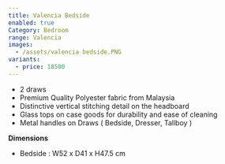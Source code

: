 ```yaml
---
title: Valencia Bedside
enabled: true
Category: Bedroom
range: Valencia
images:
  - /assets/valencia bedside.PNG
variants:
  - price: 18500
---
```

* 2 draws
* Premium Quality Polyester fabric from Malaysia
* Distinctive vertical stitching detail on the headboard
* Glass tops on case goods for durability and ease of cleaning
* Metal handles on Draws ( Bedside, Dresser, Tallboy )


**Dimensions**
* Bedside : W52 x D41 x H47.5 cm